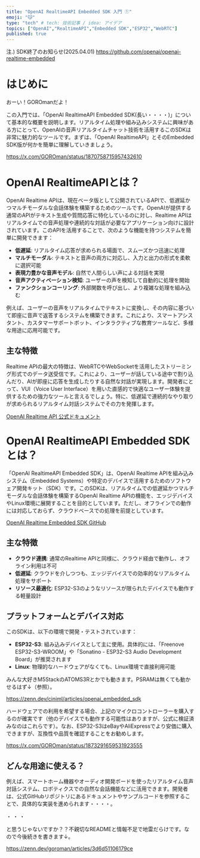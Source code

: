 ```yaml
---
title: "OpenAI RealtimeAPI Embedded SDK 入門 ①"
emoji: "😽"
type: "tech" # tech: 技術記事 / idea: アイデア
topics: ["OpenAI","RealtimeAPI","Embedded SDK","ESP32","WebRTC"]
published: true
---
```


注.) SDK終了のお知らせ(2025.04.01) 
https://github.com/openai/openai-realtime-embedded


# はじめに

おーい！GOROmanだよ！

この入門では、「OpenAI RealtimeAPI Embedded SDK(長い・・・・)」について基本的な概要を説明します。リアルタイム処理や組み込みシステムに興味がある方にとって、OpenAIの音声リアルタイムチャット技術を活用するこのSDKは非常に魅力的なツールです。まずは、「OpenAI RealtimeAPI」とそのEmbedded SDK版が何かを簡単に理解していきましょう。

https://x.com/GOROman/status/1870758715957432610

# OpenAI RealtimeAPIとは？

OpenAI Realtime APIは、現在ベータ版として公開されているAPIで、低遅延かつマルチモーダルな会話体験を構築するためのツールです。OpenAIが提供する通常のAPIがテキスト生成や質問応答に特化しているのに対し、Realtime APIはリアルタイムでの音声処理や連続的な対話が必要なアプリケーション向けに設計されています。このAPIを活用することで、次のような機能を持つシステムを簡単に開発できます：

- **低遅延**: リアルタイム応答が求められる場面で、スムーズかつ迅速に処理
- **マルチモーダル**: テキストと音声の両方に対応し、入力と出力の形式を柔軟に選択可能
- **表現力豊かな音声モデル**: 自然で人間らしい声による対話を実現
- **音声アクティベーション検知**: ユーザーの声を検知して自動的に処理を開始
- **ファンクションコーリング**: 外部関数を呼び出し、より複雑な処理を組み込む

例えば、ユーザーの音声をリアルタイムでテキストに変換し、その内容に基づいて即座に音声で返答するシステムを構築できます。これにより、スマートアシスタント、カスタマーサポートボット、インタラクティブな教育ツールなど、多様な用途に応用可能です。

## 主な特徴

Realtime APIの最大の特徴は、WebRTCやWebSocketを活用したストリーミング形式でのデータ送受信です。これにより、ユーザーが話している途中で割り込んだり、AIが即座に応答を生成したりする自然な対話が実現します。開発者にとって、VUI（Voice User Interface）を用いた直感的で快適なユーザー体験を提供するための強力なツールと言えるでしょう。特に、低遅延で連続的なやり取りが求められるリアルタイム対話システムでその力を発揮します。

[OpenAI Realtime API 公式ドキュメント](https://platform.openai.com/docs/guides/realtime)

# OpenAI RealtimeAPI Embedded SDKとは？

「OpenAI RealtimeAPI Embedded SDK」は、OpenAI Realtime APIを組み込みシステム（Embedded Systems）や特定のデバイスで活用するためのソフトウェア開発キット（SDK）です。このSDKは、リアルタイムでの低遅延かつマルチモーダルな会話体験を構築するOpenAI Realtime APIの機能を、エッジデバイスやLinux環境に展開することを目的としています。ただし、オフラインでの動作には対応しておらず、クラウドベースでの処理を前提としています。

[OpenAI Realtime Embedded SDK GitHub](https://github.com/openai/openai-realtime-embedded-sdk)

## 主な特徴
- **クラウド連携**: 通常のRealtime APIと同様に、クラウド経由で動作し、オフライン利用は不可
- **低遅延**: クラウドを介しつつも、エッジデバイスでの効率的なリアルタイム処理をサポート
- **リソース最適化**: ESP32-S3のようなリソースが限られたデバイスでも動作する軽量設計

## プラットフォームとデバイス対応

このSDKは、以下の環境で開発・テストされています：
- **ESP32-S3**: 組み込みデバイスとして主に使用。具体的には、「Freenove ESP32-S3-WROOM」や「Sonatino - ESP32-S3 Audio Development Board」が推奨されます
- **Linux**: 物理的なハードウェアがなくても、Linux環境で直接利用可能

みんな大好きM5StackのATOMS3Rとかでも動きます。PSRAMは無くても動かせるはず↓（参照）。

https://zenn.dev/ciniml/articles/openai_embedded_sdk


ハードウェアでの利用を希望する場合、上記のマイクロコントローラーを購入するのが確実です（他のデバイスでも動作する可能性はありますが、公式に検証済みなのはこれらです）。なお、ESP32-S3はeBayやAliExpressでより安価に購入できますが、互換性や品質を確認することをお勧めします。

https://x.com/GOROman/status/1873291659531923555


## どんな用途に使える？

例えば、スマートホーム機器やオーディオ開発ボードを使ったリアルタイム音声対話システム、ロボティクスでの自然な会話機能などに活用できます。開発者は、公式GitHubリポジトリにあるドキュメントやサンプルコードを参照することで、具体的な実装を進められます・・・・。


・
・
・

と思うじゃないですか？？不親切なREADMEと情報不足で地雷だらけです。なので今後続きを書きます↓。

https://zenn.dev/goroman/articles/3d6d51106179ce
